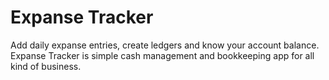 # Expanse Tracker

Add daily expanse entries, create ledgers and know your account balance. Expanse Tracker is simple cash management and bookkeeping app for all kind of business.

